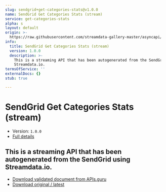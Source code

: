 ```yaml
---
slug: sendgrid+get-categories-stats@v1.0.0
name: SendGrid Get Categories Stats (stream)
service: get-categories-stats
alpha: s
layout: default
origin: >-
  https://raw.githubusercontent.com/streamdata-gallery-master/asyncapi/master/_listings/sendgrid/sendgrid-get-categories-stats-stream-async.md
info:
  title: SendGrid Get Categories Stats (stream)
  version: 1.0.0
  description: >-
    This is a streaming API that has been autogenerated from the SendGrid using
    Streamdata.io.
termsOfService: ''
externalDocs: {}
stub: true

---
```

# SendGrid Get Categories Stats (stream)

* Version: `1.0.0`
* [Full details](../html/sendgrid+get-categories-stats@v1.0.0.html)



## This is a streaming API that has been autogenerated from the SendGrid using Streamdata.io.



* [Download validated document from APIs.guru](https://raw.githubusercontent.com/APIs-guru/asyncapi-directory/master/docs/APIs/sendgrid%2Bget-categories-stats%40v1.0.0.yaml)
* [Download original / latest](https://raw.githubusercontent.com/streamdata-gallery-master/asyncapi/master/_listings/sendgrid/sendgrid-get-categories-stats-stream-async.md)

<script type="application/ld+json">
{
  "@context": "http://schema.org/",
  "@type": "WebAPI",
  "description": "This is a streaming API that has been autogenerated from the SendGrid using Streamdata.io.",
  "documentation": "",

  "name": "SendGrid Get Categories Stats (stream)"
}
</script>
